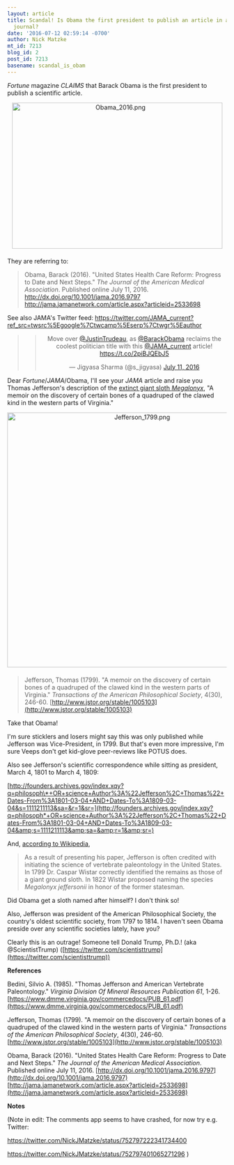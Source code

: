 ```yaml
---
layout: article
title: Scandal! Is Obama the first president to publish an article in a scientific
  journal?
date: '2016-07-12 02:59:14 -0700'
author: Nick Matzke
mt_id: 7213
blog_id: 2
post_id: 7213
basename: scandal_is_obam
---
```

<i>Fortune</i> magazine <i>CLAIMS</i> that Barack Obama is the first president to publish a scientific article. 

<img alt="Obama_2016.png" src="{{ site.baseurl }}/uploads/2016/Obama_2016.png" width="483" height="335" class="mt-image-center" style="text-align: center; display: block; margin: 0 auto 20px;" />

They are referring to:

<blockquote>Obama, Barack (2016). "United States Health Care Reform: Progress to Date and Next Steps." <i>The Journal of the American Medical Association</i>. Published online July 11, 2016. <a href="http://dx.doi.org/10.1001/jama.2016.9797">http://dx.doi.org/10.1001/jama.2016.9797</a> <a href="http://jama.jamanetwork.com/article.aspx?articleid=2533698">http://jama.jamanetwork.com/article.aspx?articleid=2533698</a></blockquote> 

See also JAMA's Twitter feed: <a href="https://twitter.com/JAMA_current?ref_src=twsrc%5Egoogle%7Ctwcamp%5Eserp%7Ctwgr%5Eauthor">https://twitter.com/JAMA_current?ref_src=twsrc%5Egoogle%7Ctwcamp%5Eserp%7Ctwgr%5Eauthor</a>

<blockquote><center><blockquote class="twitter-tweet" data-lang="en"><p lang="en" dir="ltr">Move over <a href="https://twitter.com/JustinTrudeau">@JustinTrudeau</a>, as <a href="https://twitter.com/BarackObama">@BarackObama</a> reclaims the coolest politician title with this <a href="https://twitter.com/JAMA_current">@JAMA_current</a> article! <a href="https://t.co/2piBJQEbJ5">https://t.co/2piBJQEbJ5</a></p>&mdash; Jigyasa Sharma (@s_jigyasa) <a href="https://twitter.com/s_jigyasa/status/752642163230539776">July 11, 2016</a></blockquote>
<script async src="//platform.twitter.com/widgets.js" charset="utf-8"></script></center></blockquote>


Dear _Fortune_/_JAMA_/Obama, I'll see your _JAMA_ article and raise you Thomas Jefferson's description of the [extinct giant sloth _Megalonyx_](https://en.wikipedia.org/wiki/Megalonyx), "A memoir on the discovery of certain bones of a quadruped of the clawed kind in the western parts of Virginia."

<img src="{{ site.baseurl }}/uploads/2016/Jefferson_1799.png" alt="Jefferson_1799.png" width="604" height="585" style="text-align: center; display: block; margin: 0 auto 20px;" class="mt-image-center" />

> Jefferson, Thomas (1799). "A memoir on the discovery of certain bones of a quadruped of the clawed kind in the western parts of Virginia." _Transactions of the American Philosophical Society_, 4(30), 246-60. [http://www.jstor.org/stable/1005103](http://www.jstor.org/stable/1005103) 

Take that Obama! 

I'm sure sticklers and losers might say this was only published while Jefferson was Vice-President, in 1799. But that's even more impressive, I'm sure Veeps don't get kid-glove peer-reviews like POTUS does.

Also see Jefferson's scientific correspondence while sitting as president, March 4, 1801 to March 4, 1809: 

[http://founders.archives.gov/index.xqy?q=philosoph\*+OR+science+Author%3A%22Jefferson%2C+Thomas%22+Dates-From%3A1801-03-04+AND+Dates-To%3A1809-03-04&s=1111211113&sa=&r=1&sr=](http://founders.archives.gov/index.xqy?q=philosoph*+OR+science+Author%3A%22Jefferson%2C+Thomas%22+Dates-From%3A1801-03-04+AND+Dates-To%3A1809-03-04&amp;s=1111211113&amp;sa=&amp;r=1&amp;sr=) 

And, [according to Wikipedia](https://en.wikipedia.org/wiki/Megalonyx), 

> As a result of presenting his paper, Jefferson is often credited with initiating the science of vertebrate paleontology in the United States. In 1799 Dr. Caspar Wistar correctly identified the remains as those of a giant ground sloth. In 1822 Wistar proposed naming the species _Megalonyx jeffersonii_ in honor of the former statesman.

Did Obama get a sloth named after himself? I don't think so!

Also, Jefferson was president of the American Philosophical Society, the country's oldest scientific society, from 1797 to 1814. I haven't seen Obama preside over any scientific societies lately, have you?

Clearly this is an outrage! Someone tell Donald Trump, Ph.D.! (aka @ScientistTrump) ([https://twitter.com/scientisttrump](https://twitter.com/scientisttrump))

**References**

Bedini, Silvio A. (1985). "Thomas Jefferson and American Vertebrate Paleontology." _Virginia Division Of Mineral Resources Publication 61_, 1-26. [https://www.dmme.virginia.gov/commercedocs/PUB_61.pdf](https://www.dmme.virginia.gov/commercedocs/PUB_61.pdf)

Jefferson, Thomas (1799). "A memoir on the discovery of certain bones of a quadruped of the clawed kind in the western parts of Virginia." _Transactions of the American Philosophical Society_, 4(30), 246-60. [http://www.jstor.org/stable/1005103](http://www.jstor.org/stable/1005103)

Obama, Barack (2016). "United States Health Care Reform: Progress to Date and Next Steps." _The Journal of the American Medical Association_. Published online July 11, 2016. [http://dx.doi.org/10.1001/jama.2016.9797](http://dx.doi.org/10.1001/jama.2016.9797) [http://jama.jamanetwork.com/article.aspx?articleid=2533698](http://jama.jamanetwork.com/article.aspx?articleid=2533698)

**Notes**

(Note in edit: The comments app seems to have crashed, for now try e.g. Twitter: 

https://twitter.com/NickJMatzke/status/752797222341734400

https://twitter.com/NickJMatzke/status/752797401065271296 )
